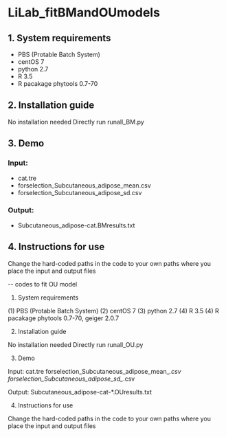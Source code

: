 # LiLab_fitBMandOUmodels

## 1. System requirements

- PBS (Protable Batch System)
- centOS 7
- python 2.7
- R 3.5
- R pacakage phytools 0.7-70

## 2. Installation guide

No installation needed
Directly run runall_BM.py

## 3. Demo

### Input:
- cat.tre
- forselection_Subcutaneous_adipose_mean.csv
- forselection_Subcutaneous_adipose_sd.csv

### Output:
- Subcutaneous_adipose-cat.BMresults.txt

## 4. Instructions for use

Change the hard-coded paths in the code to your own paths where you place the input and output files


-- codes to fit OU model

1. System requirements

(1) PBS (Protable Batch System)
(2) centOS 7
(3) python 2.7
(4) R 3.5
(4) R pacakage phytools 0.7-70, geiger 2.0.7

2. Installation guide

No installation needed
Directly run runall_OU.py

3. Demo

Input:
cat.tre
forselection_Subcutaneous_adipose_mean_*.csv
forselection_Subcutaneous_adipose_sd_*.csv

Output:
Subcutaneous_adipose-cat-*.OUresults.txt

4. Instructions for use

Change the hard-coded paths in the code to your own paths where you place the input and output files

